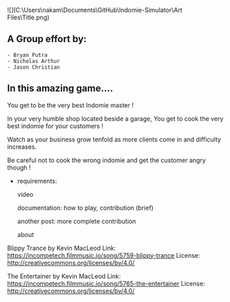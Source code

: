 
![](C:\Users\nakam\Documents\GitHub\Indomie-Simulator\Art Files\Title.png)

<h2>A Group effort by:</h2>

	- Bryan Putra
	- Nicholas Arthur
	- Jason Christian

## In this amazing game....

You get to be the very best Indomie master !

In your very humble shop located beside a garage, You get to cook the very best indomie for your customers !

Watch as your business grow tenfold as more clients come in and difficulty increases.

Be careful not to cook the wrong indomie and get the customer angry though !

- requirements:

  video

  documentation: how to play, contribution (brief)

  another post: more complete contribution

  about

Blippy Trance by Kevin MacLeod
Link: https://incompetech.filmmusic.io/song/5759-blippy-trance
License: http://creativecommons.org/licenses/by/4.0/

The Entertainer by Kevin MacLeod
Link: https://incompetech.filmmusic.io/song/5765-the-entertainer
License: http://creativecommons.org/licenses/by/4.0/

